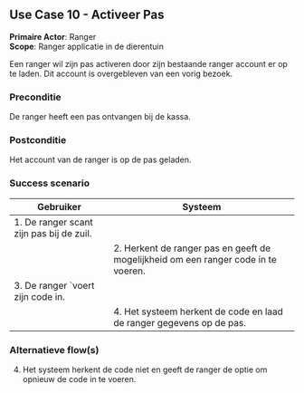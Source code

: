 ## Use Case 10 - Activeer Pas

**Primaire Actor**: Ranger
<br />
**Scope**: Ranger applicatie in de dierentuin

Een ranger wil zijn pas activeren door zijn bestaande ranger account er op te laden. Dit account is overgebleven van een vorig bezoek.

### Preconditie

De ranger heeft een pas ontvangen bij de kassa.

### Postconditie

Het account van de ranger is op de pas geladen.

### Success scenario

|Gebruiker|Systeem|
|---|---|
|1. De ranger scant zijn pas bij de zuil.|   |
|| 2. Herkent de ranger pas en geeft de mogelijkheid om een ranger code in te voeren.|
|3. De ranger `voert zijn code in.||
||4. Het systeem herkent de code en laad de ranger gegevens op de pas.|

### Alternatieve flow(s)

4. Het systeem herkent de code niet en geeft de ranger de optie om opnieuw de code in te voeren.
